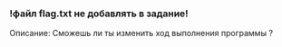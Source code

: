 <h3>!файл flag.txt не добавлять в задание!</h3>
Описание: Сможешь ли ты изменить ход выполнения программы ?
